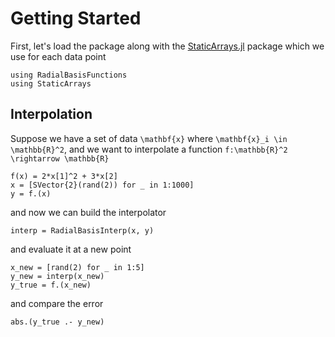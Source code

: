# Getting Started

First, let's load the package along with the [StaticArrays.jl](https://github.com/JuliaArrays/StaticArrays.jl) package which we use for each data point

```@example overview
using RadialBasisFunctions
using StaticArrays
```

## Interpolation

Suppose we have a set of data ``\mathbf{x}`` where ``\mathbf{x}_i \in \mathbb{R}^2``, and we want to interpolate a function ``f:\mathbb{R}^2 \rightarrow \mathbb{R}``

```@example overview
f(x) = 2*x[1]^2 + 3*x[2]
x = [SVector{2}(rand(2)) for _ in 1:1000]
y = f.(x)
```

and now we can build the interpolator

```@example overview
interp = RadialBasisInterp(x, y)
```

and evaluate it at a new point

```@example overview
x_new = [rand(2) for _ in 1:5]
y_new = interp(x_new)
y_true = f.(x_new)
```

and compare the error

```@example overview
abs.(y_true .- y_new)
```
